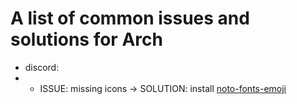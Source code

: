 # A list of common issues and solutions for Arch
- discord: 
- - ISSUE: missing icons -> SOLUTION: install [noto-fonts-emoji](https://archlinux.org/packages/extra/any/noto-fonts-emoji/)
